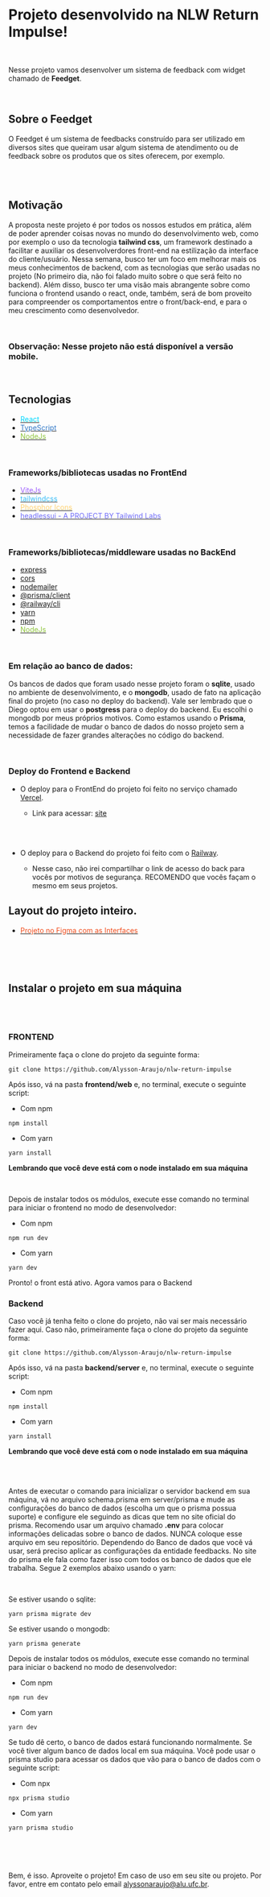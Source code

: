 # Projeto desenvolvido na NLW Return Impulse!

<br>

Nesse projeto vamos desenvolver um sistema de feedback com widget chamado de **Feedget**.

<br>

## Sobre o Feedget

O Feedget é um sistema de feedbacks construído para ser utilizado em diversos sites que queiram usar algum sistema de atendimento ou de feedback sobre os produtos que os sites oferecem, por exemplo.


<br>
<br>

## Motivação

A proposta neste projeto é por todos os nossos estudos em prática, além de poder aprender coisas novas no mundo do desenvolvimento web, como por exemplo o uso da tecnologia **tailwind css**, um framework destinado a facilitar e auxiliar os desenvolverdores front-end na estilização da interface do cliente/usuário. Nessa semana, busco ter um foco em melhorar mais os meus conhecimentos de backend, com as tecnologias que serão usadas no projeto (No primeiro dia, não foi falado muito sobre o que será feito no backend). Além disso, busco ter uma visão mais abrangente sobre como funciona o frontend usando o react, onde, também, será de bom proveito para compreender os comportamentos entre o front/back-end, e para o meu crescimento como desenvolvedor.

<br>

### **Observação**: Nesse projeto não está disponível a versão mobile. 

<br>

## Tecnologias

* [<font color=#00d8ff >React</font>](https://pt-br.reactjs.org/)
* [<font color=#3178c6 >TypeScript</font>](https://www.typescriptlang.org/)
* [<font color=#90c53f >NodeJs</font>](https://nodejs.org/en/)


<br>

### Frameworks/bibliotecas usadas no FrontEnd

* [<font color=#9d5dfe >ViteJs</font>](https://vitejs.dev/)
* [<font color=#38bdf8 >tailwindcss</font>](https://tailwindcss.com/)
* [<font color=#ffd171 >Phosphor Icons</font>](https://phosphoricons.com/)
* [<font color=#6f6cf9 >headlessui - A PROJECT BY Tailwind Labs </font>](https://headlessui.dev/)

<br>


### Frameworks/bibliotecas/middleware usadas no BackEnd

* [express](https://expressjs.com/pt-br/)
* [cors](https://expressjs.com/en/resources/middleware/cors.html)
* [nodemailer](https://nodemailer.com/about/)
* [@prisma/client](https://www.prisma.io/docs/concepts/components/prisma-client)
* [@railway/cli](https://docs.railway.app/)
* [yarn](https://yarnpkg.com/)
* [npm](https://www.npmjs.com/)
* [<font color=#90c53f >NodeJs</font>](https://nodejs.org/en/)


<br>

### Em relação ao banco de dados:
Os bancos de dados que foram usado nesse projeto foram o **sqlite**, usado no ambiente de desenvolvimento, e o **mongodb**, usado de fato na aplicação final do projeto (no caso no deploy do backend). Vale ser lembrado que o Diego optou em usar o **postgress** para o deploy do backend. Eu escolhi o mongodb por meus próprios motivos. Como estamos usando o **Prisma**, temos a facilidade de mudar o banco de dados do nosso projeto sem a necessidade de fazer grandes alterações no código do backend. 

<br>

### Deploy do Frontend e Backend

* O deploy para o FrontEnd do projeto foi feito no serviço chamado [Vercel](https://vercel.com/).
    
    - Link para acessar: [site]() 

<br>
<br>

* O deploy para o Backend do projeto foi feito com o [Railway](https://railway.app/).

    - Nesse caso, não irei compartilhar o link de acesso do back para vocês por motivos de segurança. RECOMENDO que vocês façam o mesmo em seus projetos.





## Layout do projeto inteiro.

* [<font color=#f24e1e >Projeto no Figma com as Interfaces</font>](https://www.figma.com/file/KZUuV8Ghic8DU7oWKY9Tlp/Feedback-Widget-(Community)?node-id=113%3A2828)

<br>
<br>
<br>

## Instalar o projeto em sua máquina

<br>
<br>

### FRONTEND

Primeiramente faça o clone do projeto da seguinte forma:

````git
git clone https://github.com/Alysson-Araujo/nlw-return-impulse
````

Após isso, vá na pasta **frontend/web** e, no terminal, execute o seguinte script:

- Com npm

````git
npm install
````
- Com yarn

````git
yarn install
````

**Lembrando que você deve está com o node instalado em sua máquina**

<br>

Depois de instalar todos os módulos, execute esse comando no terminal para iniciar o frontend no modo de desenvolvedor:


- Com npm

````git
npm run dev
````

- Com yarn

````git
yarn dev
````

Pronto! o front está ativo. Agora vamos para o Backend

### Backend


Caso você já tenha feito o clone do projeto, não vai ser mais necessário fazer aqui. Caso não, primeiramente faça o clone do projeto da seguinte forma:

````git
git clone https://github.com/Alysson-Araujo/nlw-return-impulse
````

Após isso, vá na pasta **backend/server** e, no terminal, execute o seguinte script:

- Com npm

````git
npm install
````
- Com yarn

````git
yarn install
````

**Lembrando que você deve está com o node instalado em sua máquina**

<br>

<br>

Antes de executar o comando para inicializar o servidor backend em sua máquina, vá no arquivo schema.prisma em server/prisma e mude as configurações do banco de dados (escolha um que o prisma possua suporte) e configure ele seguindo as dicas que tem no site oficial do prisma. Recomendo usar um arquivo chamado **.env** para colocar informações delicadas sobre o banco de dados. NUNCA coloque esse arquivo em seu repositório. Dependendo do Banco de dados que você vá usar, será preciso aplicar as configurações da entidade feedbacks. No site do prisma ele fala como fazer isso com todos os banco de dados que ele trabalha. Segue 2 exemplos abaixo usando o yarn:

<br>

Se estiver usando o sqlite: 

````
yarn prisma migrate dev 
````

Se estiver usando o mongodb:

````
yarn prisma generate 
````

Depois de instalar todos os módulos, execute esse comando no terminal para iniciar o backend no modo de desenvolvedor:


- Com npm

````git
npm run dev
````

- Com yarn

````git
yarn dev
````

Se tudo dê certo, o banco de dados estará funcionando normalmente. Se você tiver algum banco de dados local em sua máquina. Você pode usar o prisma studio para acessar os dados que vão para o banco de dados com o seguinte script:

- Com npx

````git
npx prisma studio
````

- Com yarn

````git
yarn prisma studio
````

<br>
<br>
<br>

Bem, é isso. Aproveite o projeto! Em caso de uso em seu site ou projeto. Por favor, entre em contato pelo email alyssonaraujo@alu.ufc.br.
